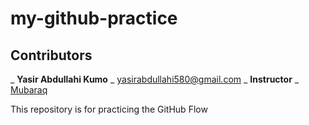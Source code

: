 # my-github-practice
## Contributors
_ **Yasir Abdullahi Kumo** _
[yasirabdullahi580@gmail.com](mailto:yasirabdullahi580@gmail.com)
_ **Instructor** _
[Mubaraq](https://github.com/Mubarraqqq)

This repository is for practicing the GitHub Flow
